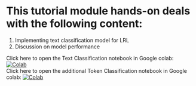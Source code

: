 # This tutorial module hands-on deals with the following content:
1. Implementing text classification model for LRL
2. Discussion on model performance

Click here to open the Text Classification notebook in Google colab: [![Colab](https://colab.research.google.com/assets/colab-badge.svg)](https://github.com/surrey-nlp/COLING-Tutorial-LowResScene-2025/blob/main/Module_4/Text_Classification_for_LRL.ipynb)<br/>
Click here to open the additional Token Classification notebook in Google colab: [![Colab](https://colab.research.google.com/assets/colab-badge.svg)](https://github.com/surrey-nlp/COLING-Tutorial-LowResScene-2025/blob/main/Module_4/Token_Classification.ipynb)<br/>
